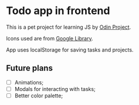# Todo app in frontend

This is a pet project for learning JS by [Odin Project](https://www.theodinproject.com/).

Icons used are from [Google Library](https://fonts.google.com/icons).

App uses localStorage for saving tasks and projects.

## Future plans

- [ ] Animations;
- [ ] Modals for interacting with tasks;
- [ ] Better color palette;